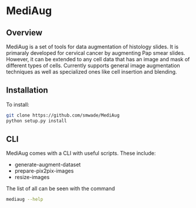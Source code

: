 # MediAug

## Overview

MediAug is a set of tools for data augmentation of histology
slides. It is primaraly developed for cervical cancer by
augmenting Pap smear slides. However, it can be extended to
any cell data that has an image and mask of different types of
cells. Currently supports general image augmentation techniques
as well as specialized ones like cell insertion and blending.

## Installation

To install:

```bash
git clone https://github.com/smwade/MediAug
python setup.py install
```

## CLI

MediAug comes with a CLI with useful scripts. These include:

* generate-augment-dataset
* prepare-pix2pix-images
* resize-images

The list of all can be seen with the command

```bash
mediaug --help
```